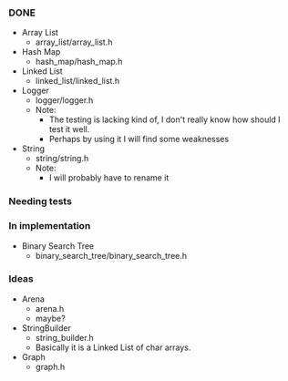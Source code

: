### DONE

- Array List
  - array\_list/array\_list.h
- Hash Map
  - hash\_map/hash\_map.h
- Linked List
  - linked\_list/linked\_list.h
- Logger
  - logger/logger.h
  - Note:
    - The testing is lacking kind of, I don't really know how should I test it well.
    - Perhaps by using it I will find some weaknesses
- String
  - string/string.h
  - Note:
    - I will probably have to rename it

### Needing tests

### In implementation

- Binary Search Tree
  - binary\_search\_tree/binary\_search\_tree.h

### Ideas

- Arena
  - arena.h
  - maybe?
- StringBuilder
  - string\_builder.h
  - Basically it is a Linked List of char arrays.
- Graph
  - graph.h
